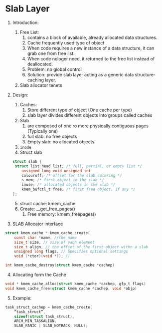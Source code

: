 # Slab Layer

1. Introduction:

   1. Free List: 
      1. contains a block of available, already allocated data structures.
      2. Cache frequently used type of object
      3. When code requires a new instance of a data structure, it can grab one from free list.
      4. When code nologer need,  it returned to the free list instead of deallocated. 
      5. Problem: no global control
      6. Solution: provide slab layer acting as a generic data structure-caching layer.
   2. Slab allocator tenets

2. Design:

   1. Caches: 
      1. Store different type of object (One cache per type)
      2. slab layer divides different objects into groups called caches
   2. Slab
      1. are composed of one ro more physically contiguous pages (Typically one)
      2. full slab: no free objects
      3. Empty slab: no allocated objects
   3. `inode` 
   4. Struct slab

   ```c
   struct slab {
   	struct list_head list; /* full, partial, or empty list */
       unsigned long void unsigned int
       colouroff; /* offset for the slab coloring */ 
       s_mem; /* first object in the slab */ 
       inuse; /* allocated objects in the slab */
       kmem_bufctl_t free; /* first free object, if any */
   };
   ```

   5. struct cache: kmem_cache
   6. Create: __get_free_pages()
      1. Free memory: kmem_freepages()

3. SLAB Allocator interface

```c
struct kmem_cache * kmem_cache_create(
    const char *name, //the name
    size_t size, // size of each element
    size_t align, // the offset of the first object withn a slab
    unsigned long flags, // Specifies optional settings
    void (*ctor)(void *)); //

int kmem_cache_destroy(struct kmem_cache *cachep)
```

4. Allocating form the Cache

```c
void * kmem_cache_alloc(struct kmem_cache *cachep, gfp_t flags)
void kmem_cache_free(struct kmem_cache *cachep, void *objp)
```

5. Example:

```c
task_struct_cachep = kmem_cache_create(
    “task_struct”, 
    sizeof(struct task_struct),
    ARCH_MIN_TASKALIGN, 
    SLAB_PANIC | SLAB_NOTRACK, NULL);

```

